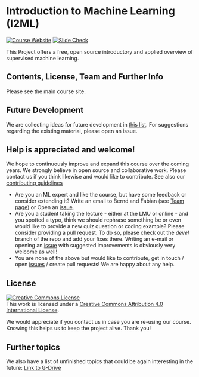 # Introduction to Machine Learning (I2ML)

[![Course Website](https://img.shields.io/badge/Main_Course_Site-517FF7)](https://slds-lmu.github.io/i2ml/)
[![Slide Check](https://img.shields.io/badge/Slide_Check-E0911F)](https://slds-lmu.github.io/lecture_i2ml/)

This Project offers a free, open source introductory and applied overview of supervised machine learning.

## Contents, License, Team and Further Info
Please see the main course site.

## Future Development
We are collecting ideas for future development in [this list](https://docs.google.com/document/d/1-Qj-i-dgRMiLyniBV2-_bQKtlBUMoMpktc2oGVgll3k/edit?usp=sharing).
For suggestions regarding the existing material, please open an issue.


## Help is appreciated and welcome!

We hope to continuously improve and expand this course over the coming years.
We strongly believe in open source and collaborative work. Please contact us if
you think likewise and would like to contribute.
See also our [contributing guidelines](CONTRIBUTING.md)

- Are you an ML expert and like the course, but have some feedback or consider
  extending it?
  Write an email to Bernd and Fabian (see [Team page](vignettes/team.Rmd)) or
  Open an [issue](https://github.com/compstat-lmu/lecture_i2ml/issues).
- Are you a student taking the lecture - either at the LMU or online - and you
  spotted a typo, think we should rephrase something be or even would like to
  provide a new quiz question or coding example? Please consider providing a
  pull request. To do so, please check out the *devel* branch of the repo and
  add your fixes there. Writing an e-mail or opening an
  [issue](https://github.com/compstat-lmu/lecture_i2ml/issues) with suggested
  improvements is obviously very welcome as well!
- You are none of the above but would like to contribute, get in touch / open
  [issues](https://github.com/compstat-lmu/lecture_i2ml/issues) / create pull
  requests! We are happy about any help.

## License

<a rel="license" href="http://creativecommons.org/licenses/by/4.0/"><img alt="Creative Commons License" style="border-width:0" src="https://i.creativecommons.org/l/by/4.0/88x31.png" /></a><br />This work is licensed under a <a rel="license" href="http://creativecommons.org/licenses/by/4.0/">Creative Commons Attribution 4.0 International License</a>.

We would appreciate if you contact us in case you are re-using our course.
Knowing this helps us to keep the project alive. Thank you!

## Further topics

We also have a list of unfinished topics that could be again interesting in the future: <a href="https://docs.google.com/spreadsheets/d/1fHbLj4w4J9A9wSqtfQWJsDiWjjnUEyJIEks5cgPLTs0/edit#gid=0">Link to G-Drive</a>

